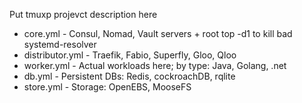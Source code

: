 Put tmuxp projevct description here

- core.yml - Consul, Nomad, Vault servers + root top -d1 to kill bad systemd-resolver
- distributor.yml - Traefik, Fabio, Superfly, Gloo, Qloo
- worker.yml - Actual workloads here; by type: Java, Golang, .net
- db.yml - Persistent DBs: Redis, cockroachDB, rqlite
- store.yml - Storage: OpenEBS, MooseFS